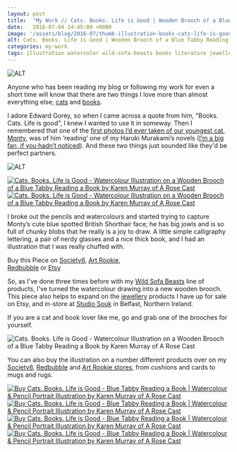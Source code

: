 ```yaml
---
layout: post
title:  "My Work // Cats. Books. Life is Good | Wooden Brooch of a Blue Tabby Reading a Book"
date:   2016-07-04 14:45:00 +0000
image: '/assets/blog/2016-07/thumb-illustration-books-cats-life-is-good.jpg'
alt: Cats. Books. Life is Good | Wooden Brooch of a Blue Tabby Reading a Book
categories: my-work
tags: illustration watercolor wild-sofa-beasts books literature jewellery calligraphy cat brooch
---
```


![ALT](/assets/folio/wsb/illustration-books-cats-life-is-good.jpg "Cats. Books. Life is Good - Watercolour Illustration on a Wooden Brooch of a Blue Tabby Reading a Book by Karen Murray of A Rose Cast")

<p class="intro">Anyone who has been reading my blog or following my work for even a short time will know that there are two things I love more than almost everything else; <a href="/tag/cats/" title="See all posts tagged cats">cats</a> and <a href="/tag/books/" title="See all posts tagged books">books</a>.</p>

I adore Edward Gorey, so when I came across a quote from him, &quot;Books. Cats. Life is good&quot;, I knew I wanted to use it in someway. Then I remembered that one of the [first photos I’d ever taken of our youngest cat, Monty](https://www.instagram.com/p/sGApATGFbe/), was of him ‘reading’ one of my Haruki Murakami’s novels ([I’m a big fan, if you hadn’t noticed](/tag/haruki-murakami/)). And these two things just sounded like they'd be perfect partners.

![ALT](/assets/blog/2016-03/wooden-brooch-books-cats-life-is-good05.jpg "Cats. Books. Life is Good - Watercolour Illustration on a Wooden Brooch of a Blue Tabby Reading a Book by Karen Murray of A Rose Cast")

<div class="row">
	<div class="col-md-6">
		<a href="https://www.etsy.com/listing/257924788/walnut-wood-brooch-with-illustration-of" title="Cats. Books. Life is Good - Watercolour Illustration on a Wooden Brooch of a Blue Tabby Reading a Book by Karen Murray of A Rose Cast"><img src="/assets/folio/wsb/wooden-brooch-books-cats-life-is-good.jpg" alt="Cats. Books. Life is Good - Watercolour Illustration on a Wooden Brooch of a Blue Tabby Reading a Book by Karen Murray of A Rose Cast" title="Cats. Books. Life is Good - Watercolour Illustration on a Wooden Brooch of a Blue Tabby Reading a Book by Karen Murray of @arosecast"></a>
	</div>
	<div class="col-md-6">
		<a href="https://www.etsy.com/listing/257924788/walnut-wood-brooch-with-illustration-of" title="Cats. Books. Life is Good - Watercolour Illustration on a Wooden Brooch of a Blue Tabby Reading a Book by Karen Murray of A Rose Cast"><img src="/assets/blog/2016-03/wooden-brooch-books-cats-life-is-good02.jpg" alt="Cats. Books. Life is Good - Watercolour Illustration on a Wooden Brooch of a Blue Tabby Reading a Book by Karen Murray of A Rose Cast" title="Cats. Books. Life is Good - Watercolour Illustration on a Wooden Brooch of a Blue Tabby Reading a Book by Karen Murray of @arosecast"></a>
	</div>
</div>

I broke out the pencils and watercolours and started trying to capture Monty’s cute blue spotted British Shorthair face; he has big jowls and is so full of chunky blobs that he really is a joy to draw. A little simple calligraphy lettering, a pair of nerdy glasses and a nice thick book, and I had an illustration that I was really chuffed with.

<div class="highlight">
	Buy <span class="the">this</span> Piece <span class="the">on</span> <a href="https://society6.com/product/cats-books-life-is-good-blue-tabby-reading-a-book-3qi_print#s6-4660131p4a1v45" title="Buy on Society6">Society6</a>, <span class="the"></span> <a href="http://artrookie.co.uk/profile_items.php?designer=ARoseCast&design=9957" title="Buy on Art Rookie">Art Rookie</a>,<br></span> <a href="http://www.redbubble.com/people/arosecast/works/22328289-cats-books-life-is-good-blue-tabby-reading-a-book" title="Buy on Redbubble">Redbubble</a> <span class="the">or</span> <a href="https://www.etsy.com/listing/257924788/walnut-wood-brooch-with-illustration-of" title="Etsy">Etsy</a>
</div>

So, as I've done three times before with my [Wild Sofa Beasts](/tag/wild-sofa-beasts/) line of products, I've turned the watercolour drawing into a new wooden brooch. This piece also helps to expand on the [jewellery](https://www.etsy.com/shop/ARoseCast?section_id=18187909) products I have up for sale on Etsy, and in-store at [Studio Souk](http://www.studiosouk.com) in Belfast, Northern Ireland.

If you are a cat and book lover like me, go and grab one of the brooches for yourself.

![Cats. Books. Life is Good - Watercolour Illustration on a Wooden Brooch of a Blue Tabby Reading a Book by Karen Murray of A Rose Cast](/assets/blog/2016-03/wooden-brooch-books-cats-life-is-good06.jpg "Cats. Books. Life is Good - Watercolour Illustration on a Wooden Brooch of a Blue Tabby Reading a Book by Karen Murray of @arosecast")

You can also buy the illustration on a number different products over on my [Society6](https://society6.com/product/cats-books-life-is-good-blue-tabby-reading-a-book-3qi_print#s6-4660131p4a1v45), [Redbubble](http://www.redbubble.com/people/arosecast/works/22328289-cats-books-life-is-good-blue-tabby-reading-a-book) and [Art Rookie stores](http://artrookie.co.uk/profile_items.php?designer=ARoseCast&design=9957), from cushions and cards to mugs and rugs.

<div class="row">
	<div class="col-md-6">
		<a href="https://society6.com/product/cats-books-life-is-good-blue-tabby-reading-a-book-vjj_print#s6-4660055p4a1v45" title="Buy Cats. Books. Life is Good - Watercolour Illustration of a Blue Tabby Reading a Book as a range of products on my Society6 Store"><img src="/assets/blog/2016-07/society6-cats-books-life-is-good-phone-skins.jpg" alt="Buy Cats. Books. Life is Good - Blue Tabby Reading a Book | Watercolour &amp; Pencil Portrait Illustration by Karen Murray of A Rose Cast" title="iPhone Skin of Buy Cats. Books. Life is Good - Blue Tabby Reading a Book | Watercolour &amp; Pencil Portrait Illustration by Karen Murray of A Rose Cast"></a>
	</div>
	<div class="col-md-6">
		<a href="https://society6.com/product/cats-books-life-is-good-blue-tabby-reading-a-book-vjj_print#s6-4660055p4a1v45" title="Buy Cats. Books. Life is Good - Watercolour Illustration of a Blue Tabby Reading a Book as a range of products on my Society6 Store"><img src="/assets/blog/2016-07/society6-cats-books-life-is-good-cushion.jpg" alt="Buy Cats. Books. Life is Good - Blue Tabby Reading a Book | Watercolour &amp; Pencil Portrait Illustration by Karen Murray of A Rose Cast" title="Cushion / Pillow of Buy Cats. Books. Life is Good - Blue Tabby Reading a Book | Watercolour &amp; Pencil Portrait Illustration by Karen Murray of A Rose Cast"></a>
	</div>
</div>

<div class="row">
	<div class="col-md-6">
		<a href="http://www.redbubble.com/people/arosecast/works/22328289-cats-books-life-is-good-blue-tabby-reading-a-book" title="Buy Buy Cats. Books. Life is Good - Watercolour Illustration of a Blue Tabby Reading a Book as a range of products on my Redbubble Store"><img src="/assets/blog/2016-07/redbubble-cats-books-life-is-good-laptop-bag.jpg" alt="Buy Cats. Books. Life is Good - Blue Tabby Reading a Book | Watercolour &amp; Pencil Portrait Illustration by Karen Murray of A Rose Cast" title="Laptop Bag of Buy Cats. Books. Life is Good - Blue Tabby Reading a Book | Watercolour &amp; Pencil Portrait Illustration by Karen Murray of A Rose Cast"></a>
	</div>
	<div class="col-md-6">
		<a href="http://www.redbubble.com/people/arosecast/works/22328289-cats-books-life-is-good-blue-tabby-reading-a-book" title="Buy Buy Cats. Books. Life is Good - Watercolour Illustration of a Blue Tabby Reading a Book as a range of products on my Redbubble Store"><img src="/assets/blog/2016-07/redbubble-cats-books-life-is-good-hardcover-journal.jpg" alt="Buy Cats. Books. Life is Good - Blue Tabby Reading a Book | Watercolour &amp; Pencil Portrait Illustration by Karen Murray of A Rose Cast" title="Hardcover Journal of Buy Cats. Books. Life is Good - Blue Tabby Reading a Book | Watercolour &amp; Pencil Portrait Illustration by Karen Murray of A Rose Cast"></a>
	</div>
</div>